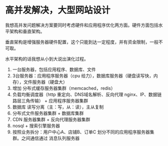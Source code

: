 # 高并发解决，大型网站设计

我想高并发问题解决方案要同时考虑硬件和应用程序优化两方面。硬件方面包括水平架构和垂直架构。

垂直架构是增强服务器硬件配置，这个只能到达一定程度，并有资金限制，一般不可取。

水平架构的话我想从小到大说出演化过程。

1. 一台服务器，包括应用程序、数据库、文件
2. 3台服务器：应用程序服务器（cpu 给力），数据库服务器（硬盘读写快，内存），文件服务器（硬盘大）
3. 增加 分布式缓存服务器集群（memcached，redis）
4. 负载均衡调度器（http 重定向、DNS域名解析、反向代理 nginx、IP、数据链路层三角传输） + 应用程序服务器集群
5. 数据库 读写分离（主：写，从：读），主从复制
6. 分布式文件服务器集群 + 数据库集群
7. CDN 服务器集群 + 反向代理服务器集群
8. nosql + 搜索引擎服务器
9. 按照业务拆分：用户中心A、店铺B、订单C 划分不同的应用程序服务器集群。之间通信通过 消息队列服务器